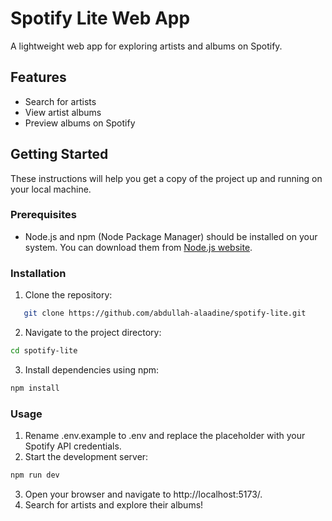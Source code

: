 # Spotify Lite Web App

<!-- ![Screenshot](./screenshot.png) -->

A lightweight web app for exploring artists and albums on Spotify.

## Features

- Search for artists
- View artist albums
- Preview albums on Spotify

## Getting Started

These instructions will help you get a copy of the project up and running on your local machine.

### Prerequisites

- Node.js and npm (Node Package Manager) should be installed on your system. You can download them from [Node.js website](https://nodejs.org/).

### Installation

1. Clone the repository:

```bash
   git clone https://github.com/abdullah-alaadine/spotify-lite.git
```

2. Navigate to the project directory:

```bash
cd spotify-lite
```

3. Install dependencies using npm:

```bash
npm install
```

### Usage

1. Rename .env.example to .env and replace the placeholder with your Spotify API credentials.
2. Start the development server:

```bash
npm run dev
```

3. Open your browser and navigate to http://localhost:5173/.
4. Search for artists and explore their albums!
